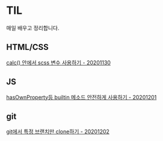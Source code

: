 # TIL

매일 배우고 정리합니다.

## HTML/CSS

[calc() 안에서 scss 변수 사용하기 - 20201130](./html-css/20201130.md)

## JS

[hasOwnProperty등 builtin 메소드 안전하게 사용하기 - 20201201](./js/20201201.md)

## git

[git에서 특정 브랜치만 clone하기 - 20201202](./git/20201202.md)

